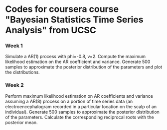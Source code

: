# Codes for coursera course "Bayesian Statistics Time Series Analysis" from UCSC

### Week 1
Simulate a AR(1) process with phi=-0.8, v=2. Compute the maximum likelihood estimation on the AR coefficient and variance. Generate 500 samples to approximate 
the posterior distribution of the parameters and plot the distributions.

### Week 2
Perform maximum likelihood estimation on AR coefficients and variance assuming a AR(8) process on a portion of time series data (an electroencephalogram 
recorded in a particular location on the scalp of an individual). Generate 500 samples to approximate the posterior distribution of the parameters. Calculate 
the corresponding reciprocal roots with the posterior mean.
